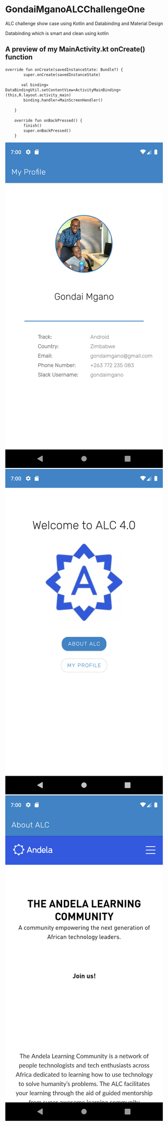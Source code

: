 # GondaiMganoALCChallengeOne
ALC challenge show case
using Kotlin and Databinding and Material Design

Databinding which is smart and clean using kotlin

## A preview of my MainActivity.kt onCreate() function

```
override fun onCreate(savedInstanceState: Bundle?) {
        super.onCreate(savedInstanceState)

       val binding=   DataBindingUtil.setContentView<ActivityMainBinding>(this,R.layout.activity_main)
        binding.handler=MainScreenHandler()

    }

    override fun onBackPressed() {
        finish()
        super.onBackPressed()
    }
```

![alt text](Activity_Profile.png)
![alt text](Activity_WelcomeMain.png)
![alt text](Activity_About.png)
